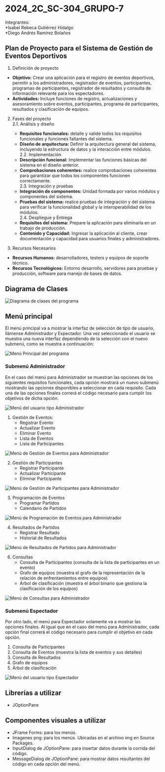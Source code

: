 # 2024_2C_SC-304_GRUPO-7
Integrantes:  
*Isabel Rebeca Gutiérrez Hidalgo  
*Diego Andrés Ramírez Bolaños  

## Plan de Proyecto para el Sistema de Gestión de Eventos Deportivos 
1. Definición de proyecto  
* **Objetivo:** Crear una aplicación para el registro de eventos deportivos, permitir a los administradores, registrador de eventos, participantes, programas de participantes, registrador de resultados y consulta de información relevante para los espectadores.  
* **Actividades:** Incluye funciones de registro, actualizaciones y asesoramiento sobre eventos, participantes, programa de participantes, resultados y clasificación de equipos.  

2. Fases del proyecto  
  2.1. Análisis y diseño  
    * **Requisitos funcionales:** detalle y valide todos los requisitos funcionales y funciones faltantes del sistema.  
    * **Diseño de arquitectura:** Definir la arquitectura general del sistema, incluyendo la estructura de datos y la interacción entre módulos.  
  2.2. Implementación  
    * **Descripción funcional:** Implementar las funciones básicas del sistema en el diseño anterior.  
    * **Comprobaciones coherentes:** realice comprobaciones coherentes para garantizar que todos los componentes funcionen correctamente.  
  2.3. Integración y pruebas  
    * **Integración de componentes:** Unidad formada por varios módulos y componentes del sistema.  
    * **Pruebas del sistema:** realice pruebas de integración y del sistema para verificar la funcionalidad global y la interoperabilidad de los módulos.  
  2.4. Despliegue y Entrega  
    * **Requisitos del sistema:** Prepare la aplicación para eliminarla en un trabajo de producción.  
    * **Contenido y Capacidad:** Ingresar la aplicación al cliente, crear documentación y capacidad para usuarios finales y administradores.

3. Recursos Necesarios  
* **Recursos Humanos:** desarrolladores, testers y equipos de soporte técnico.  
* **Recursos Tecnológicos:** Entorno desarrollo, servidores para pruebas y producción, software para manejo de bases de datos.

## Diagrama de Clases

![Diagrama de clases del programa](/Imagenes/DiagramaClases.JPG)

## Menú principal
El menú principal va a mostrar la interfaz de selección de tipo de usuario, llámense Administrador y Espectador. Una vez seleccionado el usuario se muestra una nueva interfaz dependiendo de la selección con el nuevo submenú, como se muestra a continuación:

![Menú Principal del programa](/Imagenes/Menus/MenuPrincipal1.png)

### Submenú Administrador
En el caso del menú para Administrador se muestran las opciones de los siguientes requisitos funcionales, cada opción mostrará un nuevo submenú mostrando las opciones disponibles a seleccionar en cada requisito. Cada una de las opciones finales correrá el código necesario para cumplir los objetivos de dicha opción.

![Menú del usuario tipo Administrador](/Imagenes/Menus/MenuAdministrador.png)

1. Gestión de Eventos:  
   * Registrar Evento  
   * Actualizar Evento  
   * Eliminar Evento  
   * Lista de Eventos  
   * Lista de Participantes  

![Menú de Gestión de Eventos para Administrador](/Imagenes/Menus/GestionEventos.png)

2. Gestión de Participantes  
   * Registrar Participante  
   * Actualizar Participante  
   * Eliminar Participante

![Menú de Gestión de Participantes para Administrador](/Imagenes/Menus/GestionParticipantes.png)
    
3. Programación de Eventos  
   * Programar Partidos  
   * Calendario de Partidos

![Menú de Programación de Eventos para Administrador](/Imagenes/Menus/ProgramacionEventos1.png)
     
4. Resultados de Partidos  
   * Registrar Resultado  
   * Historial de Resultados

![Menú de Resultados de Partidos para Administrador](/Imagenes/Menus/ResultadosPartidos.png)  
   
6. Consultas  
   * Consulta de Participantes (consulta de la lista de participantes en un evento)  
   * Grafo de equipos (muestra el grafo de la representación de la relación de enfrentamientos entre equipos)  
   * Árbol de clasificación (muestra el árbol binario que gestiona la clasificación de los equipos)
  
![Menú de Consultas para Administrador](/Imagenes/Menus/Consultas.png)

### Submenú Espectador
Por otro lado, el menú para Espectador solamente va a mostrar las opciones finales. Al igual que en el caso del menú para Administrador, cada opción final correrá el código necesario para cumplir el objetivo en cada opción.
1. Consulta de Participantes  
2. Consulta de Eventos (muestra la lista de eventos y sus detalles)  
3. Consulta de Resultados  
4. Grafo de equipos  
5. Árbol de clasificación

![Menú del usuario tipo Espectador](/Imagenes/Menus/MenuEspectador.png) 

## Librerías a utilizar
* JOptionPane  

## Componentes visuales a utilizar
* JFrame Forms: para los menús.  
* Imagenes png: para los menús. Ubicadas en el archivo img en Source Packages.  
* InputDialog de JOptionPane: para insertar datos durante la corrida del código.  
* MessageDialog de JOptionPane: para mostrar datos resultantes del código en cada opción del menú.  
